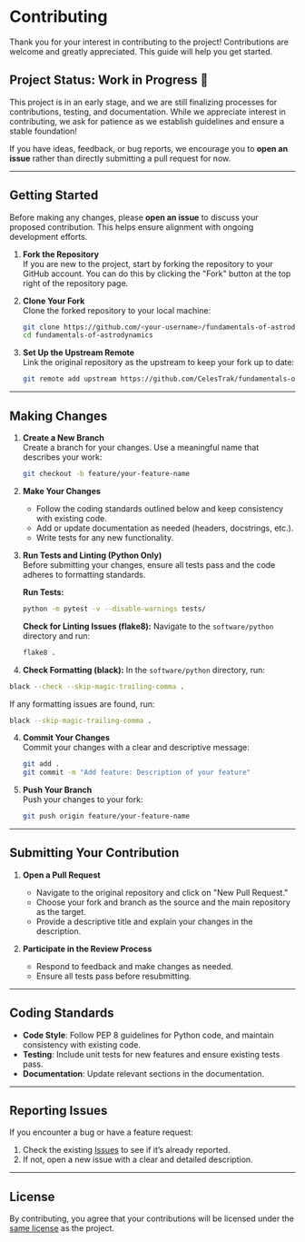 
# Contributing

Thank you for your interest in contributing to the project! Contributions are welcome and greatly appreciated. This guide will help you get started.

## Project Status: Work in Progress 🚧

This project is in an early stage, and we are still finalizing processes for contributions, testing, and documentation. While we appreciate interest in contributing, we ask for patience as we establish guidelines and ensure a stable foundation!

If you have ideas, feedback, or bug reports, we encourage you to **open an issue** rather than directly submitting a pull request for now.

---

## Getting Started

Before making any changes, please **open an issue** to discuss your proposed contribution. This helps ensure alignment with ongoing development efforts.

1. **Fork the Repository**  
   If you are new to the project, start by forking the repository to your GitHub account. You can do this by clicking the "Fork" button at the top right of the repository page.

2. **Clone Your Fork**  
   Clone the forked repository to your local machine:
   ```bash
   git clone https://github.com/<your-username>/fundamentals-of-astrodynamics.git
   cd fundamentals-of-astrodynamics
   ```

3. **Set Up the Upstream Remote**  
   Link the original repository as the upstream to keep your fork up to date:
   ```bash
   git remote add upstream https://github.com/CelesTrak/fundamentals-of-astrodynamics.git
   ```

---

## Making Changes

1. **Create a New Branch**  
   Create a branch for your changes. Use a meaningful name that describes your work:
   ```bash
   git checkout -b feature/your-feature-name
   ```

2. **Make Your Changes**  
   - Follow the coding standards outlined below and keep consistency with existing code.
   - Add or update documentation as needed (headers, docstrings, etc.).
   - Write tests for any new functionality.


3. **Run Tests and Linting (Python Only)**  
   Before submitting your changes, ensure all tests pass and the code adheres to formatting standards.

   **Run Tests:**
   ```bash
   python -m pytest -v --disable-warnings tests/
   ```
   
   **Check for Linting Issues (flake8):**
   Navigate to the `software/python` directory and run:
   ```bash
   flake8 .
   ```
   
4.   **Check Formatting (black):**
In the `software/python` directory, run:
   ```bash
   black --check --skip-magic-trailing-comma .
   ```
   If any formatting issues are found, run:
   ```bash
   black --skip-magic-trailing-comma .
   ```

4. **Commit Your Changes**  
   Commit your changes with a clear and descriptive message:
   ```bash
   git add .
   git commit -m "Add feature: Description of your feature"
   ```

5. **Push Your Branch**  
   Push your changes to your fork:
   ```bash
   git push origin feature/your-feature-name
   ```

---

## Submitting Your Contribution

1. **Open a Pull Request**  
   - Navigate to the original repository and click on "New Pull Request."
   - Choose your fork and branch as the source and the main repository as the target.
   - Provide a descriptive title and explain your changes in the description.


2. **Participate in the Review Process**  
   - Respond to feedback and make changes as needed.
   - Ensure all tests pass before resubmitting.

---

## Coding Standards

- **Code Style**: Follow PEP 8 guidelines for Python code, and maintain consistency with existing code.
- **Testing**: Include unit tests for new features and ensure existing tests pass.
- **Documentation**: Update relevant sections in the documentation.

---

## Reporting Issues

If you encounter a bug or have a feature request:
1. Check the existing [Issues](https://github.com/CelesTrak/fundamentals-of-astrodynamics/issues) to see if it’s already reported.
2. If not, open a new issue with a clear and detailed description.

---

## License

By contributing, you agree that your contributions will be licensed under the [same license](LICENSE) as the project.
